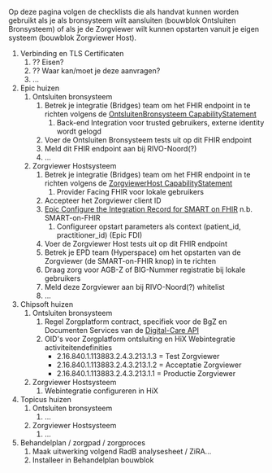 
Op deze pagina volgen de checklists die als handvat kunnen worden gebruikt als je als bronsysteem wilt aansluiten (bouwblok Ontsluiten Bronsysteem) of als je de Zorgviewer wilt kunnen opstarten vanuit je eigen systeem (bouwblok Zorgviewer Host). 

1. Verbinding en TLS Certificaten
    1. ?? Eisen?
    1. ?? Waar kan/moet je deze aanvragen?
    1. ...
1. Epic huizen
    1. Ontsluiten bronsysteem 
        1. Betrek je integratie (Bridges) team om het FHIR endpoint in te richten volgens de [OntsluitenBronsysteem CapabilityStatement](CapabilityStatement-OntsluitenBronsysteem.html)
            1. Back-end Integration voor trusted gebruikers, externe identity wordt gelogd
        1. Voer de Ontsluiten Bronsysteem tests uit op dit FHIR endpoint
        1. Meld dit FHIR endpoint aan bij RIVO-Noord(?)
        1. ...
    1. Zorgviewer Hostsysteem
        1. Betrek je integratie (Bridges) team om het FHIR endpoint in te richten volgens de [ZorgviewerHost CapabilityStatement](CapabilityStatement-ZorgviewerHost.html)
            1. Provider Facing FHIR voor lokale gebruikers
        1. Accepteer het Zorgviewer client ID
        1. [Epic Configure the Integration Record for SMART on FHIR](https://galaxy.epic.com/Redirect.aspx?DocumentID=100015309&PrefDocID=98566) n.b. SMART-on-FHIR
            1. Configureer opstart parameters als context (patient_id, practitioner_id) (Epic FDI)
        1. Voer de Zorgviewer Host tests uit op dit FHIR endpoint
        1. Betrek je EPD team (Hyperspace) om het opstarten van de Zorgviewer (de SMART-on-FHIR knop) in te richten
        1. Draag zorg voor AGB-Z of BIG-Nummer registratie bij lokale gebruikers
        1. Meld deze Zorgviewer aan bij RIVO-Noord(?) whitelist
        1. ...
1. Chipsoft huizen
    1. Ontsluiten bronsysteem 
        1. Regel Zorgplatform contract, specifiek voor de BgZ en Documenten Services van de [Digital-Care API](https://developer.zorgplatform.online/digital-care)
        1. OID's voor Zorgplatform ontsluiting en HiX Webintegratie activiteitendefinities
            * 2.16.840.1.113883.2.4.3.213.1.3 = Test Zorgviewer
            * 2.16.840.1.113883.2.4.3.213.1.2 = Acceptatie Zorgviewer
            * 2.16.840.1.113883.2.4.3.213.1.1 = Productie Zorgviewer
    1. Zorgviewer Hostsysteem
        1. Webintegratie configureren in HiX
1. Topicus huizen
    1. Ontsluiten bronsysteem 
        1. ...
    1. Zorgviewer Hostsysteem
        1. ...
1. Behandelplan / zorgpad / zorgproces
    1. Maak uitwerking volgend RadB analysesheet / ZiRA...
    1. Installeer in Behandelplan bouwblok
